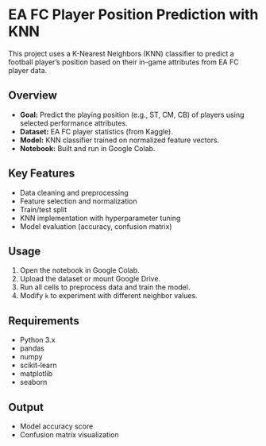 
# EA FC Player Position Prediction with KNN

This project uses a K-Nearest Neighbors (KNN) classifier to predict a football player’s position based on their in-game attributes from EA FC player data.

## Overview

- **Goal:** Predict the playing position (e.g., ST, CM, CB) of players using selected performance attributes.
- **Dataset:** EA FC player statistics (from Kaggle).
- **Model:** KNN classifier trained on normalized feature vectors.
- **Notebook:** Built and run in Google Colab.

## Key Features

- Data cleaning and preprocessing
- Feature selection and normalization
- Train/test split
- KNN implementation with hyperparameter tuning
- Model evaluation (accuracy, confusion matrix)

## Usage

1. Open the notebook in Google Colab.
2. Upload the dataset or mount Google Drive.
3. Run all cells to preprocess data and train the model.
4. Modify `k` to experiment with different neighbor values.

## Requirements

- Python 3.x
- pandas
- numpy
- scikit-learn
- matplotlib
- seaborn

## Output

- Model accuracy score
- Confusion matrix visualization
